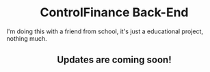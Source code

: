 <h1 align="center">ControlFinance Back-End</h1>
<p> I'm doing this with a friend from school, it's just a educational project, nothing much.</p>
<h2 align="center">Updates are coming soon!</h2>
